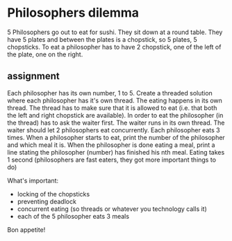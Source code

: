 # Philosophers dilemma

5 Philosophers go out to eat for sushi. They sit down at a round table. They have 5 plates and between the plates is a chopstick, so 5 plates, 5 chopsticks. To eat a philosopher has to have 2 chopstick, one of the left of the plate, one on the right.

## assignment
Each philosopher has its own number, 1 to 5. 
Create a threaded solution where each philosopher has it's own thread. The eating happens in its own thread. The thread has to make sure that it is allowed to eat (i.e. that both the left and right chopstick are available). In order to eat the philosopher (in the thread) has to ask the waiter first. The waiter runs in its own thread. The waiter should let 2 philosophers eat concurrently. Each philosopher eats 3 times. When a philosopher starts to eat, print the number of the philosopher and which meal it is. When the philosopher is done eating a meal, print a line stating the philosopher (number) has finished his nth meal. Eating takes 1 second (philosophers are fast eaters, they got more important things to do)

What's important:
- locking of the chopsticks
- preventing deadlock
- concurrent eating (so threads or whatever you technology calls it)
- each of the 5 philosopher eats 3 meals

Bon appetite!
